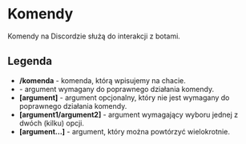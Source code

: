 # Komendy
Komendy na Discordzie służą do interakcji z botami. 

## Legenda
- **/komenda** - komenda, którą wpisujemy na chacie. 
- **<argument>** - argument wymagany do poprawnego działania komendy.
- **[argument]** - argument opcjonalny, który nie jest wymagany do poprawnego działania komendy.
- **[argument1/argument2]** - argument wymagający wyboru jednej z dwóch (kilku) opcji.
- **[argument...]** - argument, który można powtórzyć wielokrotnie.